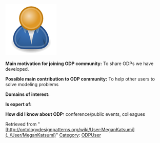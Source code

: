[![Image:ODPUser.png](../images/a/a6/ODPUser.png)](../Image/ODPUser.png "Image:ODPUser.png")




  





__Main motivation for joining ODP community:__ To share ODPs we have developed.


__Possible main contribution to ODP community:__ To help other users to solve modeling problems


__Domains of interest:__


  



__Is expert of:__


  

__How did I know about ODP:__ conference/public events, colleagues






Retrieved from "[http://ontologydesignpatterns.org/wiki/User:MeganKatsumi](../User/MeganKatsumi)"
 [Category](http://ontologydesignpatterns.org/wiki/Special:Categories "Special:Categories"): [ODPUser](../Category/ODPUser "Category:ODPUser")